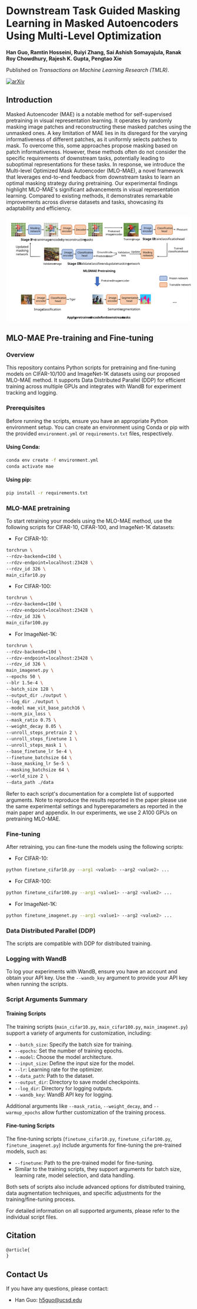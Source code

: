 # Downstream Task Guided Masking Learning in Masked Autoencoders Using Multi-Level Optimization

**Han Guo, Ramtin Hosseini, Ruiyi Zhang, Sai Ashish Somayajula, Ranak Roy Chowdhury, Rajesh K. Gupta, Pengtao Xie**

Published on *Transactions on Machine Learning Research (TMLR)*.

[![arXiv](https://img.shields.io/badge/arXiv-2402.18128-b31b1b.svg?style=plastic)](https://arxiv.org/abs/2402.18128)


## Introduction

Masked Autoencoder (MAE) is a notable method for self-supervised pretraining in visual representation learning. It operates by randomly masking image patches and reconstructing these masked patches using the unmasked ones. A key limitation of MAE lies in its disregard for the varying informativeness of different patches, as it uniformly selects patches to mask. To overcome this, some approaches propose masking based on patch informativeness. However, these methods often do not consider the specific requirements of downstream tasks, potentially leading to suboptimal representations for these tasks. In response, we introduce the Multi-level Optimized Mask Autoencoder (MLO-MAE), a novel framework that leverages end-to-end feedback from downstream tasks to learn an optimal masking strategy during pretraining. Our experimental findings highlight MLO-MAE's significant advancements in visual representation learning. Compared to existing methods, it demonstrates remarkable improvements across diverse datasets and tasks, showcasing its adaptability and efficiency.

![main.svg](main.svg)


## MLO-MAE Pre-training and Fine-tuning

### Overview
This repository contains Python scripts for pretraining and fine-tuning models on CIFAR-10/100 and ImageNet-1K datasets using our proposed MLO-MAE method. It supports Data Distributed Parallel (DDP) for efficient training across multiple GPUs and integrates with WandB for experiment tracking and logging.

### Prerequisites
Before running the scripts, ensure you have an appropriate Python environment setup. You can create an environment using Conda or pip with the provided `environment.yml` or `requirements.txt` files, respectively.

#### Using Conda:
```bash
conda env create -f environment.yml
conda activate mae
```

#### Using pip:
```bash
pip install -r requirements.txt
```

### MLO-MAE pretraining
To start retraining your models using the MLO-MAE method, use the following scripts for CIFAR-10, CIFAR-100, and ImageNet-1K datasets:

- For CIFAR-10:
```bash
torchrun \
--rdzv-backend=c10d \
--rdzv-endpoint=localhost:23428 \
--rdzv_id 326 \
main_cifar10.py
```

- For CIFAR-100:
```bash
torchrun \
--rdzv-backend=c10d \
--rdzv-endpoint=localhost:23428 \
--rdzv_id 326 \
main_cifar100.py
```

- For ImageNet-1K:
```bash
torchrun \
--rdzv-backend=c10d \
--rdzv-endpoint=localhost:23428 \
--rdzv_id 326 \
main_imagenet.py \
--epochs 50 \
--blr 1.5e-4 \
--batch_size 128 \
--output_dir ./output \
--log_dir ./output \
--model mae_vit_base_patch16 \
--norm_pix_loss \
--mask_ratio 0.75 \
--weight_decay 0.05 \
--unroll_steps_pretrain 2 \
--unroll_steps_finetune 1 \
--unroll_steps_mask 1 \
--base_finetune_lr 5e-4 \
--finetune_batchsize 64 \
--base_masking_lr 5e-5 \
--masking_batchsize 64 \
--world_size 2 \
--data_path ./data
```

Refer to each script's documentation for a complete list of supported arguments. Note to reproduce the results reported in the paper please use the same experimental settings and hypereparameters as reported in the main paper and appendix. In our experiments, we use 2 A100 GPUs on pretraining MLO-MAE.

### Fine-tuning
After retraining, you can fine-tune the models using the following scripts:

- For CIFAR-10:
```bash
python finetune_cifar10.py --arg1 <value1> --arg2 <value2> ... 
```

- For CIFAR-100:
```bash
python finetune_cifar100.py --arg1 <value1> --arg2 <value2> ... 
```

- For ImageNet-1K:
```bash
python finetune_imagenet.py --arg1 <value1> --arg2 <value2> ... 
```

### Data Distributed Parallel (DDP)
The scripts are compatible with DDP for distributed training. 

### Logging with WandB
To log your experiments with WandB, ensure you have an account and obtain your API key. Use the `--wandb_key` argument to provide your API key when running the scripts.


### Script Arguments Summary

#### Training Scripts
The training scripts (`main_cifar10.py`, `main_cifar100.py`, `main_imagenet.py`) support a variety of arguments for customization, including:

- `--batch_size`: Specify the batch size for training.
- `--epochs`: Set the number of training epochs.
- `--model`: Choose the model architecture.
- `--input_size`: Define the input size for the model.
- `--lr`: Learning rate for the optimizer.
- `--data_path`: Path to the dataset.
- `--output_dir`: Directory to save model checkpoints.
- `--log_dir`: Directory for logging outputs.
- `--wandb_key`: WandB API key for logging.

Additional arguments like `--mask_ratio`, `--weight_decay`, and `--warmup_epochs` allow further customization of the training process.

#### Fine-tuning Scripts
The fine-tuning scripts (`finetune_cifar10.py`, `finetune_cifar100.py`, `finetune_imagenet.py`) include arguments for fine-tuning the pre-trained models, such as:

- `--finetune`: Path to the pre-trained model for fine-tuning.
- Similar to the training scripts, they support arguments for batch size, learning rate, model selection, and data handling.

Both sets of scripts also include advanced options for distributed training, data augmentation techniques, and specific adjustments for the training/fine-tuning process.

For detailed information on all supported arguments, please refer to the individual script files.


## Citation

```latex
@article{
}
```



## Contact Us

If you have any questions, please contact:

- Han Guo: h5guo@ucsd.edu
